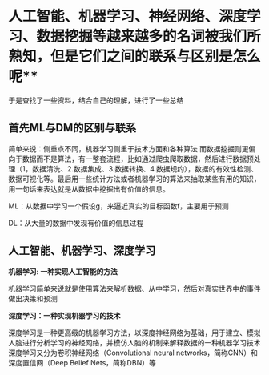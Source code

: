 # 人工智能、机器学习、神经网络、深度学习、数据挖掘等越来越多的名词被我们所熟知，但是它们之间的联系与区别是怎么呢**
于是查找了一些资料，结合自己的理解，进行了一些总结
## 首先ML与DM的区别与联系
简单来说：侧重点不同，机器学习侧重于技术方面和各种算法
而数据挖掘则更偏向于数据而不是算法，有一整套流程，比如通过爬虫爬取数据，然后进行数据预处理（1，数据清洗、2.数据集成、3.数据转换、4.数据规约），数据的有效性检测、数据可视化等。最后用一些统计方法或者机器学习的算法来抽取某些有用的知识，用一句话来表达就是从数据中挖掘出有价值的信息。

ML：从数据中学习一个假设g，来逼近真实的目标函数f，主要用于预测

DL：从大量的数据中发现有价值的信息过程

## 人工智能、机器学习、深度学习
**机器学习: 一种实现人工智能的方法**

机器学习简单来说就是使用算法来解析数据、从中学习，然后对真实世界中的事件做出决策和预测

**深度学习：一种实现机器学习的技术**

深度学习是一种更高级的机器学习方法，以深度神经网络为基础，用于建立、模拟人脑进行分析学习的神经网络，并模仿人脑的机制来解释数据的一种机器学习技术
深度学习又分为卷积神经网络（Convolutional neural networks，简称CNN）和深度置信网（Deep Belief Nets，简称DBN）等
